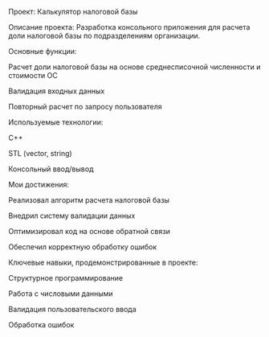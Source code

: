Проект: Калькулятор налоговой базы


Описание проекта:
Разработка консольного приложения для расчета доли налоговой базы по подразделениям организации.

Основные функции:

Расчет доли налоговой базы на основе среднесписочной численности и стоимости ОС

Валидация входных данных

Повторный расчет по запросу пользователя

Используемые технологии:

C++

STL (vector, string)

Консольный ввод/вывод

Мои достижения:

Реализовал алгоритм расчета налоговой базы

Внедрил систему валидации данных

Оптимизировал код на основе обратной связи

Обеспечил корректную обработку ошибок

Ключевые навыки, продемонстрированные в проекте:

Структурное программирование

Работа с числовыми данными

Валидация пользовательского ввода

Обработка ошибок
